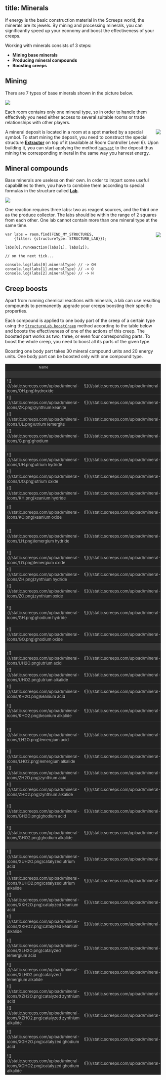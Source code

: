 title: Minerals
---

If energy is the basic construction material in the Screeps world, the minerals are its jewels. By mining and processing minerals, you can significantly speed up your economy and boost the effectiveness of your creeps.

Working with minerals consists of 3 steps:

*   **Mining base minerals**
*   **Producing mineral compounds**
*   **Boosting creeps**

## Mining

There are 7 types of base minerals shown in the picture below.

![](img/minerals-01.png)
 
Each room contains only one mineral type, so in order to handle them effectively you need either access to several suitable rooms or trade relationships with other players.

<img src="img/mining_minerals.png" align="right">A mineral deposit is located in a room at a spot marked by a special symbol. To start mining the deposit, you need to construct the special structure [**Extractor**](/api/#StructureExtractor) on top of it (available at Room Controller Level 6). Upon building it, you can start applying the method [`harvest`](/api/#Creep.harvest) to the deposit thus mining the corresponding mineral in the same way you harvest energy.

## Mineral compounds

Base minerals are useless on their own. In order to impart some useful capabilities to them, you have to combine them according to special formulas in the structure called [**Lab**](/api/#StructureLab).

![](img/minerals-02.png)

One reaction requires three labs: two as reagent sources, and the third one as the produce collector. The labs should be within the range of 2 squares from each other. One lab cannot contain more than one mineral type at the same time.

<img src="img/2016-03-09_10-32-33.gif" align="right">

    var labs = room.find(FIND_MY_STRUCTURES, 
        {filter: {structureType: STRUCTURE_LAB}});

    labs[0].runReaction(labs[1], labs[2]);

    // on the next tick...

    console.log(labs[0].mineralType) // -> OH
    console.log(labs[1].mineralType) // -> O
    console.log(labs[2].mineralType) // -> H

## Creep boosts

Apart from running chemical reactions with minerals, a lab can use resulting compounds to permanently upgrade your creeps boosting their specific properties.

Each compound is applied to one body part of the creep of a certain type using the [`StructureLab.boostCreep`](/api/#StructureLab.boostCreep) method according to the table below and boosts the effectiveness of one of the actions of this creep. The boosted part works as two, three, or even four corresponding parts. To boost the whole creep, you need to boost all its parts of the given type.

Boosting one body part takes 30 mineral compound units and 20 energy units. One body part can be boosted only with one compound type.

<style>
.minerals td {
    border-top: 1px solid #333;
    color: #bbb;
    background-color: #222;
    font-size: 13px;
}
@media (min-width: 1280px) {
    .minerals td:first-child {
        white-space: nowrap;
    }
}
.minerals td:nth-child(2) {
    white-space: nowrap;
}
.minerals td:nth-child(3) {
    text-align: center;
}
.minerals td:nth-child(4) {
    min-width: 87px;
}
.minerals code {
    background-color: #333;
    color: #eee;
    word-break: break-all;
}
.minerals img {
    margin-right: 5px;
    vertical-align: middle;
} 
.minerals__divider th {
    background-color: #333;
    color: #ffe099;
    text-align: center;
    font-size: 13px;
}
.minerals__head th {
    background-color: #222;
    color: #ccc;
    font-weight: normal !important;
    font-size: 11px;
}
</style>


<table class="minerals">
<colgroup>
<col></col>
<col></col>
<col></col>
<col></col>
</colgroup>
<tbody>
<tr class=minerals__head>
<th>Name</th>
<th>Formula</th>
<th>Time</th>
<th>Body part</th>
<th>Effect</th>
</tr>
<tr class=minerals__divider>
<th colspan="5" align="center">Base compounds</th>
</tr>
<tr>
<td>![](//static.screeps.com/upload/mineral-icons/OH.png)hydroxide</td>
<td>![](//static.screeps.com/upload/mineral-icons/H.png) + ![](//static.screeps.com/upload/mineral-icons/O.png)</td>
<td>20</td>
<td>—</td>
<td>—</td>
</tr>
<tr>
<td>![](//static.screeps.com/upload/mineral-icons/ZK.png)zynthium keanite</td>
<td>![](//static.screeps.com/upload/mineral-icons/Z.png) + ![](//static.screeps.com/upload/mineral-icons/K.png)</td>
<td>5</td>
<td>—</td>
<td>—</td>
</tr>
<tr>
<td>![](//static.screeps.com/upload/mineral-icons/UL.png)utrium lemergite</td>
<td>![](//static.screeps.com/upload/mineral-icons/U.png) + ![](//static.screeps.com/upload/mineral-icons/L.png)</td>
<td>5</td>
<td>—</td>
<td>—</td>
</tr>
<tr>
<td>![](//static.screeps.com/upload/mineral-icons/G.png)ghodium</td>
<td>![](//static.screeps.com/upload/mineral-icons/ZK.png) + ![](//static.screeps.com/upload/mineral-icons/UL.png)</td>
<td>5</td>
<td>—</td>
<td>—</td>
</tr>
<tr class=minerals__divider>
<th colspan="5" align="center">Tier 1 compounds</th>
</tr>
<tr>
<td>![](//static.screeps.com/upload/mineral-icons/UH.png)utrium hydride</td>
<td>![](//static.screeps.com/upload/mineral-icons/U.png) + ![](//static.screeps.com/upload/mineral-icons/H.png)</td>
<td>10</td>
<td>`ATTACK`</td>
<td>+100% `attack` effectiveness</td>
</tr>
<tr>
<td>![](//static.screeps.com/upload/mineral-icons/UO.png)utrium oxide</td>
<td>![](//static.screeps.com/upload/mineral-icons/U.png) + ![](//static.screeps.com/upload/mineral-icons/O.png)</td>
<td>10</td>
<td>`WORK`</td>
<td>+200% `harvest` effectiveness</td>
</tr>
<tr>
<td>![](//static.screeps.com/upload/mineral-icons/KH.png)keanium hydride</td>
<td>![](//static.screeps.com/upload/mineral-icons/K.png) + ![](//static.screeps.com/upload/mineral-icons/H.png)</td>
<td>10</td>
<td>`CARRY`</td>
<td>+50 capacity</td>
</tr>
<tr>
<td>![](//static.screeps.com/upload/mineral-icons/KO.png)keanium oxide</td>
<td>![](//static.screeps.com/upload/mineral-icons/K.png) + ![](//static.screeps.com/upload/mineral-icons/O.png)</td>
<td>10</td>
<td>`RANGED_ATTACK`</td>
<td>+100% `rangedAttack` and `rangedMassAttack` effectiveness</td>
</tr>
<tr>
<td>![](//static.screeps.com/upload/mineral-icons/LH.png)lemergium hydride</td>
<td>![](//static.screeps.com/upload/mineral-icons/L.png) + ![](//static.screeps.com/upload/mineral-icons/H.png)</td>
<td>15</td>
<td>`WORK`</td>
<td>+50% `repair` and `build` effectiveness without increasing the energy cost</td>
</tr>
<tr>
<td>![](//static.screeps.com/upload/mineral-icons/LO.png)lemergium oxide</td>
<td>![](//static.screeps.com/upload/mineral-icons/L.png) + ![](//static.screeps.com/upload/mineral-icons/O.png)</td>
<td>10</td>
<td>`HEAL`</td>
<td>+100% `heal` and `rangedHeal` effectiveness</td>
</tr>
<tr>
<td>![](//static.screeps.com/upload/mineral-icons/ZH.png)zynthium hydride</td>
<td>![](//static.screeps.com/upload/mineral-icons/Z.png) + ![](//static.screeps.com/upload/mineral-icons/H.png)</td>
<td>20</td>
<td>`WORK`</td>
<td>+100% `dismantle` effectiveness</td>
</tr>
<tr>
<td>![](//static.screeps.com/upload/mineral-icons/ZO.png)zynthium oxide</td>
<td>![](//static.screeps.com/upload/mineral-icons/Z.png) + ![](//static.screeps.com/upload/mineral-icons/O.png)</td>
<td>10</td>
<td>`MOVE`</td>
<td>+100% fatigue decrease speed</td>
</tr>
<tr>
<td>![](//static.screeps.com/upload/mineral-icons/GH.png)ghodium hydride</td>
<td>![](//static.screeps.com/upload/mineral-icons/G.png) + ![](//static.screeps.com/upload/mineral-icons/H.png)</td>
<td>10</td>
<td>`WORK`</td>
<td>+50% `upgradeController` effectiveness without increasing the energy cost</td>
</tr>
<tr>
<td>![](//static.screeps.com/upload/mineral-icons/GO.png)ghodium oxide</td>
<td>![](//static.screeps.com/upload/mineral-icons/G.png) + ![](//static.screeps.com/upload/mineral-icons/O.png)</td>
<td>10</td>
<td>`TOUGH`</td>
<td>-30% damage taken</td>
</tr>
<tr class=minerals__divider>
<th colspan="5" align="center">Tier 2 compounds</th>
</tr>
<tr>
<td>![](//static.screeps.com/upload/mineral-icons/UH2O.png)utrium acid</td>
<td>![](//static.screeps.com/upload/mineral-icons/UH.png) + ![](//static.screeps.com/upload/mineral-icons/OH.png)</td>
<td>5</td>
<td>`ATTACK`</td>
<td>+200% `attack` effectiveness</td>
</tr>
<tr>
<td>![](//static.screeps.com/upload/mineral-icons/UHO2.png)utrium alkalide</td>
<td>![](//static.screeps.com/upload/mineral-icons/UO.png) + ![](//static.screeps.com/upload/mineral-icons/OH.png)</td>
<td>5</td>
<td>`WORK`</td>
<td>+400% `harvest` effectiveness</td>
</tr>
<tr>
<td>![](//static.screeps.com/upload/mineral-icons/KH2O.png)keanium acid</td>
<td>![](//static.screeps.com/upload/mineral-icons/KH.png) + ![](//static.screeps.com/upload/mineral-icons/OH.png)</td>
<td>5</td>
<td>`CARRY`</td>
<td>+100 capacity</td>
</tr>
<tr>
<td>![](//static.screeps.com/upload/mineral-icons/KHO2.png)keanium alkalide</td>
<td>![](//static.screeps.com/upload/mineral-icons/KO.png) + ![](//static.screeps.com/upload/mineral-icons/OH.png)</td>
<td>5</td>
<td>`RANGED_ATTACK`</td>
<td>+200% `rangedAttack` and `rangedMassAttack` effectiveness</td>
</tr>
<tr>
<td>![](//static.screeps.com/upload/mineral-icons/LH2O.png)lemergium acid</td>
<td>![](//static.screeps.com/upload/mineral-icons/LH.png) + ![](//static.screeps.com/upload/mineral-icons/OH.png)</td>
<td>10</td>
<td>`WORK`</td>
<td>+80% `repair` and `build` effectiveness without increasing the energy cost</td>
</tr>
<tr>
<td>![](//static.screeps.com/upload/mineral-icons/LHO2.png)lemergium alkalide</td>
<td>![](//static.screeps.com/upload/mineral-icons/LO.png) + ![](//static.screeps.com/upload/mineral-icons/OH.png)</td>
<td>5</td>
<td>`HEAL`</td>
<td>+200% `heal` and `rangedHeal` effectiveness</td>
</tr>
<tr>
<td>![](//static.screeps.com/upload/mineral-icons/ZH2O.png)zynthium acid</td>
<td>![](//static.screeps.com/upload/mineral-icons/ZH.png) + ![](//static.screeps.com/upload/mineral-icons/OH.png)</td>
<td>40</td>
<td>`WORK`</td>
<td>+200% `dismantle` effectiveness</td>
</tr>
<tr>
<td>![](//static.screeps.com/upload/mineral-icons/ZHO2.png)zynthium alkalide</td>
<td>![](//static.screeps.com/upload/mineral-icons/ZO.png) + ![](//static.screeps.com/upload/mineral-icons/OH.png)</td>
<td>5</td>
<td>`MOVE`</td>
<td>+200% fatigue decrease speed</td>
</tr>
<tr>
<td>![](//static.screeps.com/upload/mineral-icons/GH2O.png)ghodium acid</td>
<td>![](//static.screeps.com/upload/mineral-icons/GH.png) + ![](//static.screeps.com/upload/mineral-icons/OH.png)</td>
<td>15</td>
<td>`WORK`</td>
<td>+80% `upgradeController` effectiveness without increasing the energy cost</td>
</tr>
<tr>
<td>![](//static.screeps.com/upload/mineral-icons/GHO2.png)ghodium alkalide</td>
<td>![](//static.screeps.com/upload/mineral-icons/GO.png) + ![](//static.screeps.com/upload/mineral-icons/OH.png)</td>
<td>30</td>
<td>`TOUGH`</td>
<td>-50% damage taken</td>
</tr>
<tr class=minerals__divider>
<th colspan="5" align="center">Tier 3 compounds</th>
</tr>
<tr>
<td>![](//static.screeps.com/upload/mineral-icons/XUH2O.png)catalyzed utrium acid</td>
<td>![](//static.screeps.com/upload/mineral-icons/UH2O.png) + ![](//static.screeps.com/upload/mineral-icons/X.png)</td>
<td>60</td>
<td>`ATTACK`</td>
<td>+300% `attack` effectiveness</td>
</tr>
<tr>
<td>![](//static.screeps.com/upload/mineral-icons/XUHO2.png)catalyzed utrium alkalide</td>
<td>![](//static.screeps.com/upload/mineral-icons/UHO2.png) + ![](//static.screeps.com/upload/mineral-icons/X.png)</td>
<td>60</td>
<td>`WORK`</td>
<td>+600% `harvest` effectiveness</td>
</tr>
<tr>
<td>![](//static.screeps.com/upload/mineral-icons/XKH2O.png)catalyzed keanium acid</td>
<td>![](//static.screeps.com/upload/mineral-icons/KH2O.png) + ![](//static.screeps.com/upload/mineral-icons/X.png)</td>
<td>60</td>
<td>`CARRY`</td>
<td>+150 capacity</td>
</tr>
<tr>
<td>![](//static.screeps.com/upload/mineral-icons/XKHO2.png)catalyzed keanium alkalide</td>
<td>![](//static.screeps.com/upload/mineral-icons/KHO2.png) + ![](//static.screeps.com/upload/mineral-icons/X.png)</td>
<td>60</td>
<td>`RANGED_ATTACK`</td>
<td>+300% `rangedAttack` and `rangedMassAttack` effectiveness</td>
</tr>
<tr>
<td>![](//static.screeps.com/upload/mineral-icons/XLH2O.png)catalyzed lemergium acid</td>
<td>![](//static.screeps.com/upload/mineral-icons/LH2O.png) + ![](//static.screeps.com/upload/mineral-icons/X.png)</td>
<td>65</td>
<td>`WORK`</td>
<td>+100% `repair` and `build` effectiveness without increasing the energy cost</td>
</tr>
<tr>
<td>![](//static.screeps.com/upload/mineral-icons/XLHO2.png)catalyzed lemergium alkalide</td>
<td>![](//static.screeps.com/upload/mineral-icons/LHO2.png) + ![](//static.screeps.com/upload/mineral-icons/X.png)</td>
<td>60</td>
<td>`HEAL`</td>
<td>+300% `heal` and `rangedHeal` effectiveness</td>
</tr>
<tr>
<td>![](//static.screeps.com/upload/mineral-icons/XZH2O.png)catalyzed zynthium acid</td>
<td>![](//static.screeps.com/upload/mineral-icons/ZH2O.png) + ![](//static.screeps.com/upload/mineral-icons/X.png)</td>
<td>160</td>
<td>`WORK`</td>
<td>+300% `dismantle` effectiveness</td>
</tr>
<tr>
<td>![](//static.screeps.com/upload/mineral-icons/XZHO2.png)catalyzed zynthium alkalide</td>
<td>![](//static.screeps.com/upload/mineral-icons/ZHO2.png) + ![](//static.screeps.com/upload/mineral-icons/X.png)</td>
<td>60</td>
<td>`MOVE`</td>
<td>+300% fatigue decrease speed</td>
</tr>
<tr>
<td>![](//static.screeps.com/upload/mineral-icons/XGH2O.png)catalyzed ghodium acid</td>
<td>![](//static.screeps.com/upload/mineral-icons/GH2O.png) + ![](//static.screeps.com/upload/mineral-icons/X.png)</td>
<td>80</td>
<td>`WORK`</td>
<td>+100% `upgradeController` effectiveness without increasing the energy cost</td>
</tr>
<tr>
<td>![](//static.screeps.com/upload/mineral-icons/XGHO2.png)catalyzed ghodium alkalide</td>
<td>![](//static.screeps.com/upload/mineral-icons/GHO2.png) + ![](//static.screeps.com/upload/mineral-icons/X.png)</td>
<td>150</td>
<td>`TOUGH`</td>
<td>-70% damage taken</td>
</tr>
</tbody>
</table>
